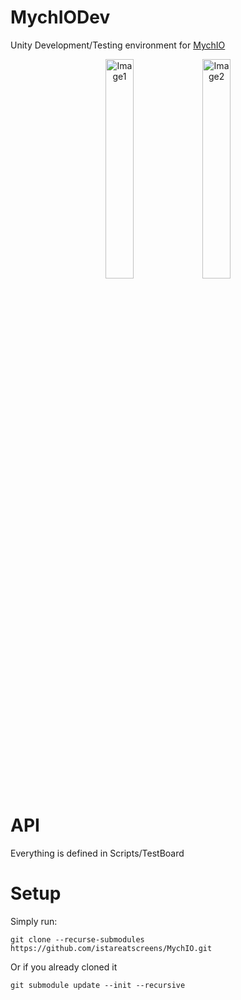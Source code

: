 # MychIODev

Unity Development/Testing environment for [MychIO](https://github.com/istareatscreens/MychIO)

<p align="center">
<img src="https://i.imgur.com/Aa9wYHL.png" width="30%" alt="Image1">
<img src="https://i.imgur.com/55GtPRp.png" width="30%" alt="Image2">
</p>

# API

Everything is defined in Scripts/TestBoard

# Setup

Simply run:

```
git clone --recurse-submodules https://github.com/istareatscreens/MychIO.git
```

Or if you already cloned it

```
git submodule update --init --recursive
```
